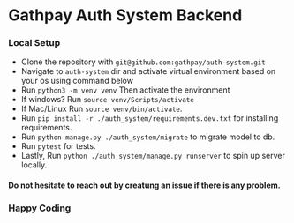 # Gathpay Auth System Backend


### Local Setup

- Clone the repository with `git@github.com:gathpay/auth-system.git`
- Navigate to `auth-system` dir and activate virtual environment based on your os using command below
- Run `python3 -m venv venv` Then activate the environment
- If windows? Run `source venv/Scripts/activate`
- If Mac/Linux Run `source venv/bin/activate`.
- Run `pip install -r ./auth_system/requirements.dev.txt` for installing requirements.
- Run `python manage.py ./auth_system/migrate` to migrate model to db.
- Run `pytest` for tests.
- Lastly, Run `python ./auth_system/manage.py runserver` to spin up server locally.


#### Do not hesitate to reach out by creatung an issue if there is any problem.

### Happy Coding

